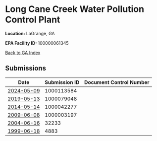 # Long Cane Creek Water Pollution Control Plant

**Location:** LaGrange, GA

**EPA Facility ID:** 100000061345

[Back to GA Index](../../index.md)

## Submissions

| Date | Submission ID | Document Control Number |
|------|--------------|-------------------------|
| [2024-05-09](submissions/1000113584.md) | 1000113584 |  |
| [2019-05-13](submissions/1000079048.md) | 1000079048 |  |
| [2014-05-14](submissions/1000042277.md) | 1000042277 |  |
| [2009-06-08](submissions/1000003197.md) | 1000003197 |  |
| [2004-06-16](submissions/32233.md) | 32233 |  |
| [1999-06-18](submissions/4883.md) | 4883 |  |

